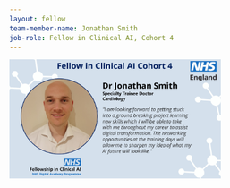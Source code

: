```yaml
---
layout: fellow
team-member-name: Jonathan Smith
job-role: Fellow in Clinical AI, Cohort 4
---
```

<img src="/images/fellow/card/jonathan-smith-quote.jpg" alt="Alt text" style="width:75%;">